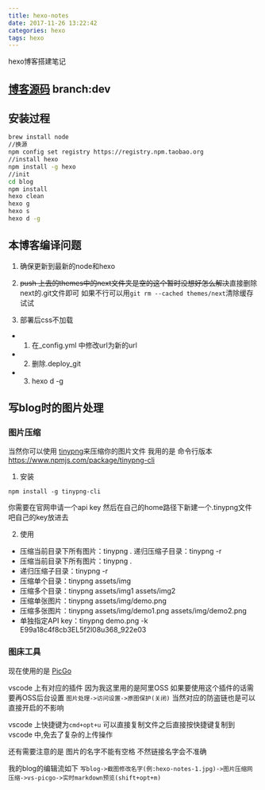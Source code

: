 ```yaml
---
title: hexo-notes
date: 2017-11-26 13:22:42
categories: hexo
tags: hexo
---
```

hexo博客搭建笔记
<!--more-->

## [博客源码](https://github.com/lossss/lossss.github.io) branch:dev

## 安装过程
```bash
brew install node
//换源
npm config set registry https://registry.npm.taobao.org
//install hexo
npm install -g hexo
//init
cd blog
npm install
hexo clean
hexo g
hexo s
hexo d -g
```

## 本博客编译问题
1. 确保更新到最新的node和hexo

2. ~~push 上去的themes中的next文件夹是空的这个暂时没想好怎么解决~~直接删除next的.git文件即可 如果不行可以用`git rm --cached themes/next`清除缓存试试

3. 部署后css不加载
  - 1. 在_config.yml 中修改url为新的url
  - 2. 删除.deploy_git
  - 3. hexo d -g

## 写blog时的图片处理

### 图片压缩

当然你可以使用 [tinypng](https://tinypng.com/)来压缩你的图片文件
我用的是 命令行版本 https://www.npmjs.com/package/tinypng-cli
1. 安装

`npm install -g tinypng-cli`

你需要在官网申请一个api key 然后在自己的home路径下新建一个.tinypng文件吧自己的key放进去

2. 使用

- 压缩当前目录下所有图片：tinypng .
递归压缩子目录：tinypng -r
- 压缩当前目录下所有图片：tinypng .
- 递归压缩子目录：tinypng -r
- 压缩单个目录：tinypng assets/img
- 压缩多个目录：tinypng assets/img1 assets/img2
- 压缩单张图片：tinypng assets/img/demo.png
- 压缩多张图片：tinypng assets/img/demo1.png assets/img/demo2.png
- 单独指定API key：tinypng demo.png -k E99a18c4f8cb3EL5f2l08u368_922e03

### 图床工具

现在使用的是 [PicGo](https://picgo.github.io/PicGo-Doc/zh/)

vscode 上有对应的插件 因为我这里用的是阿里OSS 如果要使用这个插件的话需要再OSS后台设置 `图片处理->访问设置->原图保护(关闭)` 当然对应的防盗链也是可以直接开启的不影响

vscode 上快捷键为`cmd+opt+u` 可以直接复制文件之后直接按快捷键复制到vscode 中,免去了复杂的上传操作

还有需要注意的是 图片的名字不能有空格 不然链接名字会不准确

我的blog的编辑流如下
`写blog->截图修改名字(例:hexo-notes-1.jpg)->图片压缩网压缩->vs-picgo->实时markdown预览(shift+opt+m)`
